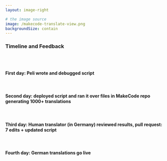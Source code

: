 ```yaml
---
layout: image-right

# the image source
image: /makecode-translate-view.png
backgroundSize: contain
---
```

### Timeline and Feedback 
##
&nbsp;
#### First day: Peli wrote and debugged script
&nbsp;
#### Second day: deployed script and ran it over files in MakeCode repo generating 1000+ translations
&nbsp;
#### Third day: Human translator (in Germany) reviewed results, pull request: 7 edits + updated script
&nbsp;
#### Fourth day: German translations go live
